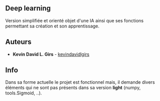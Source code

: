 ## Deep learning

Version simplifiée et orienté objet d'une IA ainsi que ses fonctions permettant sa création et son apprentissage.

## Auteurs
* **Kevin David L. Girs** - [kevindavidlgirs](https://github.com/kevindavidlgirs)

## Info
Dans sa forme actuelle le projet est fonctionnel mais, il demande divers éléments qui ne sont pas présents dans sa version **light** (numpy, tools.Sigmoid, ..).
